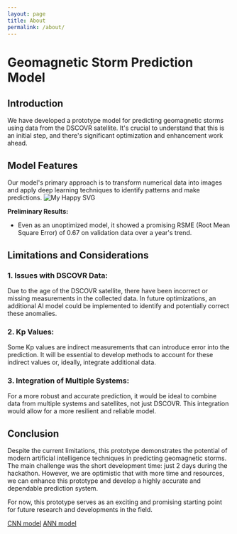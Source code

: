 ```yaml
---
layout: page
title: About
permalink: /about/
---
```


# Geomagnetic Storm Prediction Model

## Introduction

We have developed a prototype model for predicting geomagnetic storms using data from the DSCOVR satellite. It's crucial to understand that this is an initial step, and there's significant optimization and enhancement work ahead.

## Model Features

Our model's primary approach is to transform numerical data into images and apply deep learning techniques to identify patterns and make predictions. 
<img src = "/PageSA/assets/img/dia.svg" alt="My Happy SVG"/>

**Preliminary Results:**
- Even as an unoptimized model, it showed a promising RSME (Root Mean Square Error) of 0.67 on validation data over a year's trend.

## Limitations and Considerations

### 1. **Issues with DSCOVR Data:** 
Due to the age of the DSCOVR satellite, there have been incorrect or missing measurements in the collected data. In future optimizations, an additional AI model could be implemented to identify and potentially correct these anomalies.

### 2. **Kp Values:** 
Some Kp values are indirect measurements that can introduce error into the prediction. It will be essential to develop methods to account for these indirect values or, ideally, integrate additional data.

### 3. **Integration of Multiple Systems:** 
For a more robust and accurate prediction, it would be ideal to combine data from multiple systems and satellites, not just DSCOVR. This integration would allow for a more resilient and reliable model.

## Conclusion

Despite the current limitations, this prototype demonstrates the potential of modern artificial intelligence techniques in predicting geomagnetic storms. The main challenge was the short development time: just 2 days during the hackathon. However, we are optimistic that with more time and resources, we can enhance this prototype and develop a highly accurate and dependable prediction system.

For now, this prototype serves as an exciting and promising starting point for future research and developments in the field.

[CNN model](https://colab.research.google.com/drive/1ow2oKtXP_ybUS_k49eYsizBxIV9xKzEw?usp=sharing)
[ANN model](https://colab.research.google.com/drive/1JQ0O0u_J18TkifCmi2h8PUnuRTVXijl6?usp=sharing)